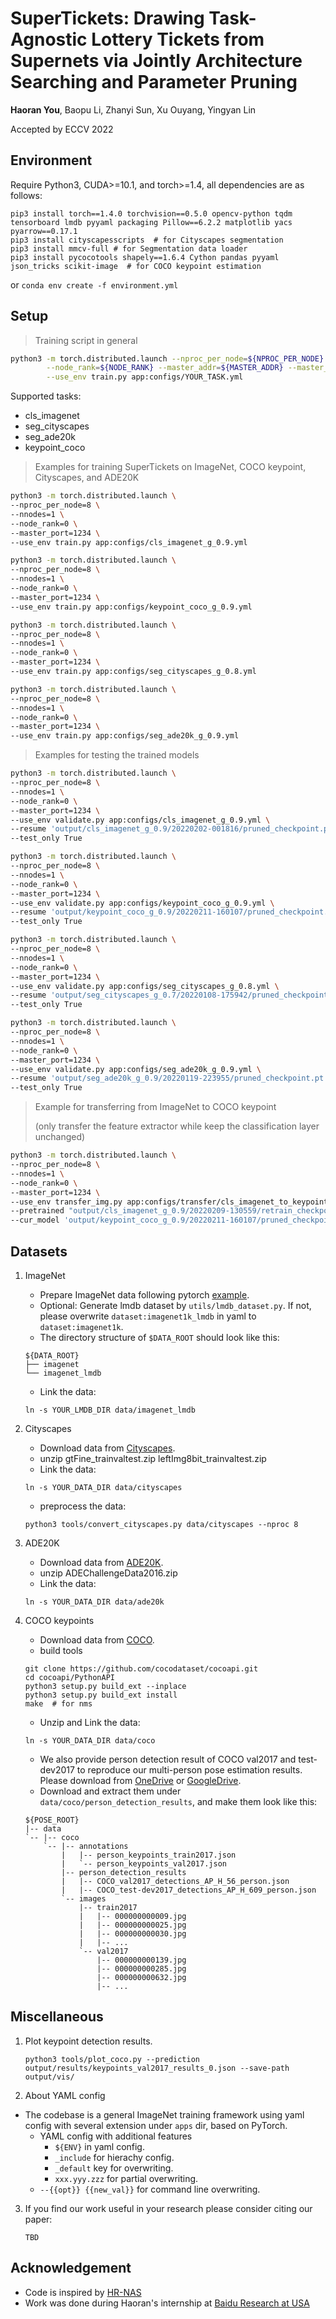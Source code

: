 # SuperTickets: Drawing Task-Agnostic Lottery Tickets from Supernets via Jointly Architecture Searching and Parameter Pruning

**Haoran You**, Baopu Li, Zhanyi Sun, Xu Ouyang, Yingyan Lin

Accepted by ECCV 2022

## Environment

Require Python3, CUDA>=10.1, and torch>=1.4, all dependencies are as follows:

```shell script
pip3 install torch==1.4.0 torchvision==0.5.0 opencv-python tqdm tensorboard lmdb pyyaml packaging Pillow==6.2.2 matplotlib yacs pyarrow==0.17.1
pip3 install cityscapesscripts  # for Cityscapes segmentation
pip3 install mmcv-full # for Segmentation data loader
pip3 install pycocotools shapely==1.6.4 Cython pandas pyyaml json_tricks scikit-image  # for COCO keypoint estimation
```
or ```conda env create -f environment.yml```

## Setup

> Training script in general

```bash
python3 -m torch.distributed.launch --nproc_per_node=${NPROC_PER_NODE} --nnodes=${N_NODES} \
        --node_rank=${NODE_RANK} --master_addr=${MASTER_ADDR} --master_port=${MASTER_PORT} \
        --use_env train.py app:configs/YOUR_TASK.yml
```

Supported tasks:
- cls_imagenet
- seg_cityscapes
- seg_ade20k
- keypoint_coco

> Examples for training SuperTickets on ImageNet, COCO keypoint, Cityscapes, and ADE20K

```bash
python3 -m torch.distributed.launch \
--nproc_per_node=8 \
--nnodes=1 \
--node_rank=0 \
--master_port=1234 \
--use_env train.py app:configs/cls_imagenet_g_0.9.yml
```
```bash
python3 -m torch.distributed.launch \
--nproc_per_node=8 \
--nnodes=1 \
--node_rank=0 \
--master_port=1234 \
--use_env train.py app:configs/keypoint_coco_g_0.9.yml
```
```bash
python3 -m torch.distributed.launch \
--nproc_per_node=8 \
--nnodes=1 \
--node_rank=0 \
--master_port=1234 \
--use_env train.py app:configs/seg_cityscapes_g_0.8.yml
```
```bash
python3 -m torch.distributed.launch \
--nproc_per_node=8 \
--nnodes=1 \
--node_rank=0 \
--master_port=1234 \
--use_env train.py app:configs/seg_ade20k_g_0.9.yml
```

> Examples for testing the trained models

```bash
python3 -m torch.distributed.launch \
--nproc_per_node=8 \
--nnodes=1 \
--node_rank=0 \
--master_port=1234 \
--use_env validate.py app:configs/cls_imagenet_g_0.9.yml \
--resume 'output/cls_imagenet_g_0.9/20220202-001816/pruned_checkpoint.pt' \
--test_only True
```
```bash
python3 -m torch.distributed.launch \
--nproc_per_node=8 \
--nnodes=1 \
--node_rank=0 \
--master_port=1234 \
--use_env validate.py app:configs/keypoint_coco_g_0.9.yml \
--resume 'output/keypoint_coco_g_0.9/20220211-160107/pruned_checkpoint.pt' \
--test_only True
```
```bash
python3 -m torch.distributed.launch \
--nproc_per_node=8 \
--nnodes=1 \
--node_rank=0 \
--master_port=1234 \
--use_env validate.py app:configs/seg_cityscapes_g_0.8.yml \
--resume 'output/seg_cityscapes_g_0.7/20220108-175942/pruned_checkpoint.pt' \
--test_only True
```
```bash
python3 -m torch.distributed.launch \
--nproc_per_node=8 \
--nnodes=1 \
--node_rank=0 \
--master_port=1234 \
--use_env validate.py app:configs/seg_ade20k_g_0.9.yml \
--resume 'output/seg_ade20k_g_0.9/20220119-223955/pruned_checkpoint.pt' \
--test_only True
```

> Example for transferring from ImageNet to COCO keypoint
>
> (only transfer the feature extractor while keep the classification layer unchanged)

```bash
python3 -m torch.distributed.launch \
--nproc_per_node=8 \
--nnodes=1 \
--node_rank=0 \
--master_port=1234 \
--use_env transfer_img.py app:configs/transfer/cls_imagenet_to_keypoint_coco_g_0.9.yml \
--pretrained "output/cls_imagenet_g_0.9/20220209-130559/retrain_checkpoint.pt" \
--cur_model 'output/keypoint_coco_g_0.9/20220211-160107/pruned_checkpoint.pt'
```

## Datasets

1. ImageNet
    - Prepare ImageNet data following pytorch [example](https://github.com/pytorch/examples/tree/master/imagenet).
    - Optional: Generate lmdb dataset by `utils/lmdb_dataset.py`. If not, please overwrite `dataset:imagenet1k_lmdb` in yaml to `dataset:imagenet1k`.
    - The directory structure of `$DATA_ROOT` should look like this:
    ```
    ${DATA_ROOT}
    ├── imagenet
    └── imagenet_lmdb
    ```
    - Link the data:
    ```shell script
    ln -s YOUR_LMDB_DIR data/imagenet_lmdb
    ```

2. Cityscapes
    - Download data from [Cityscapes](https://www.cityscapes-dataset.com/).
    - unzip gtFine_trainvaltest.zip leftImg8bit_trainvaltest.zip
    - Link the data:
    ```shell script
    ln -s YOUR_DATA_DIR data/cityscapes
    ```
    - preprocess the data:
    ```shell script
    python3 tools/convert_cityscapes.py data/cityscapes --nproc 8
    ```

3. ADE20K
    - Download data from [ADE20K](https://groups.csail.mit.edu/vision/datasets/ADE20K/).
    - unzip ADEChallengeData2016.zip
    - Link the data:
    ```shell script
    ln -s YOUR_DATA_DIR data/ade20k
    ```

4. COCO keypoints
    - Download data from [COCO](https://cocodataset.org/#download).
    - build tools
    ```shell script
    git clone https://github.com/cocodataset/cocoapi.git
    cd cocoapi/PythonAPI
    python3 setup.py build_ext --inplace
    python3 setup.py build_ext install
    make  # for nms
    ```
    - Unzip and Link the data:
    ```shell script
    ln -s YOUR_DATA_DIR data/coco
    ```
    - We also provide person detection result of COCO val2017 and test-dev2017 to reproduce our multi-person pose estimation results. Please download from [OneDrive](https://1drv.ms/f/s!AhIXJn_J-blWzzDXoz5BeFl8sWM-) or [GoogleDrive](https://drive.google.com/drive/folders/1fRUDNUDxe9fjqcRZ2bnF_TKMlO0nB_dk?usp=sharing).
    - Download and extract them under ```data/coco/person_detection_results```, and make them look like this:
    ```
    ${POSE_ROOT}
    |-- data
    `-- |-- coco
        `-- |-- annotations
            |   |-- person_keypoints_train2017.json
            |   `-- person_keypoints_val2017.json
            |-- person_detection_results
            |   |-- COCO_val2017_detections_AP_H_56_person.json
            |   |-- COCO_test-dev2017_detections_AP_H_609_person.json
            `-- images
                |-- train2017
                |   |-- 000000000009.jpg
                |   |-- 000000000025.jpg
                |   |-- 000000000030.jpg
                |   |-- ...
                `-- val2017
                    |-- 000000000139.jpg
                    |-- 000000000285.jpg
                    |-- 000000000632.jpg
                    |-- ...
    ```

## Miscellaneous
1. Plot keypoint detection results.
    ```shell script
    python3 tools/plot_coco.py --prediction output/results/keypoints_val2017_results_0.json --save-path output/vis/
    ```

2. About YAML config
- The codebase is a general ImageNet training framework using yaml config with several extension under `apps` dir, based on PyTorch.
    - YAML config with additional features
        - `${ENV}` in yaml config.
        - `_include` for hierachy config.
        - `_default` key for overwriting.
        - `xxx.yyy.zzz` for partial overwriting.
    - `--{{opt}} {{new_val}}` for command line overwriting.

3. If you find our work useful in your research please consider citing our paper:
    ```
    TBD
    ```

## Acknowledgement

* Code is inspired by [HR-NAS](https://github.com/dingmyu/HR-NAS)
* Work was done during Haoran's internship at [Baidu Research at USA](http://research.baidu.com/)
